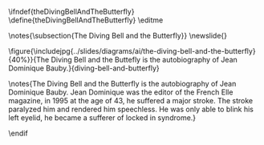 \ifndef{theDivingBellAndTheButterfly}
\define{theDivingBellAndTheButterfly}
\editme

\notes{\subsection{The Diving Bell and the Butterfly}}
\newslide{}

\figure{\includejpg{../slides/diagrams/ai/the-diving-bell-and-the-butterfly}{40%}}{The Diving Bell and the Buttefly is the autobiography of Jean Dominique Bauby.}{diving-bell-and-butterfly}

\notes{The Diving Bell and the Butterfly is the autobiography of Jean Dominique Bauby. Jean Dominique was the editor of the French Elle magazine, in 1995 at the age of 43, he suffered a major stroke. The stroke paralyzed him and rendered him speechless. He was only able to blink his left eyelid, he became a sufferer of locked in syndrome.}

\endif
